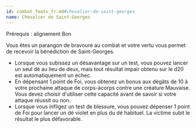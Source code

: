 ```yaml
---
id: combat_feats_fr.md#chevalier-de-saint-georges
name: Chevalier de Saint-Georges
---
```


Prérequis : alignement Bon

Vous êtes un parangon de bravoure au combat et votre vertu vous permet de recevoir la bénédiction de Saint-Georges.

* Lorsque vous subissez un désavantage sur un test, vous pouvez lancer un seul dé au lieu de deux, mais tout résultat impair obtenu sur le d20 est automatiquement un échec.
* En dépensant 1 point de Foi, vous obtenez un bonus aux dégâts de 10 à votre prochaine attaque de corps-àcorps contre une créature Mauvaise. Vous devez choisir d'utiliser cette capacité avant de savoir si votre attaque réussit ou non.
* Lorsque vous infligez un test de blessure, vous pouvez dépenser 1 point de Foi pour lancer un dé violet en plus du dé habituel. La victime subit le résultat le plus défavorable.

